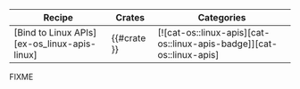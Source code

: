 | Recipe | Crates | Categories |
|--------|--------|------------|
| [Bind to Linux APIs][ex-os_linux-apis-linux] | {{#crate }} | [![cat-os::linux-apis][cat-os::linux-apis-badge]][cat-os::linux-apis] |

<div class="hidden">
FIXME
</div>

